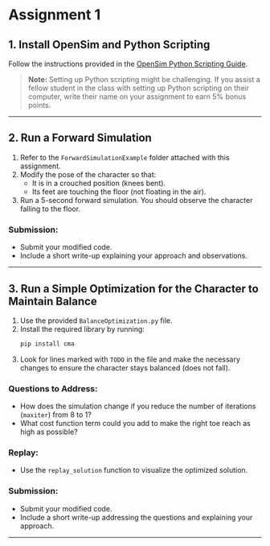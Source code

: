 # Assignment 1

## 1. Install OpenSim and Python Scripting

Follow the instructions provided in the [OpenSim Python Scripting Guide](https://opensimconfluence.atlassian.net/wiki/spaces/OpenSim/pages/53085346/Scripting+in+Python).

> **Note:** Setting up Python scripting might be challenging. If you assist a fellow student in the class with setting up Python scripting on their computer, write their name on your assignment to earn 5% bonus points.

---

## 2. Run a Forward Simulation

1. Refer to the `ForwardSimulationExample` folder attached with this assignment.
2. Modify the pose of the character so that:
    - It is in a crouched position (knees bent).
    - Its feet are touching the floor (not floating in the air).
3. Run a 5-second forward simulation. You should observe the character falling to the floor.

### Submission:
- Submit your modified code.
- Include a short write-up explaining your approach and observations.

---

## 3. Run a Simple Optimization for the Character to Maintain Balance

1. Use the provided `BalanceOptimization.py` file.
2. Install the required library by running:  
    ```bash
    pip install cma
    ```
3. Look for lines marked with `TODO` in the file and make the necessary changes to ensure the character stays balanced (does not fall).

### Questions to Address:
- How does the simulation change if you reduce the number of iterations (`maxiter`) from 8 to 1?
- What cost function term could you add to make the right toe reach as high as possible?

### Replay:
- Use the `replay_solution` function to visualize the optimized solution.

### Submission:
- Submit your modified code.
- Include a short write-up addressing the questions and explaining your approach.

---